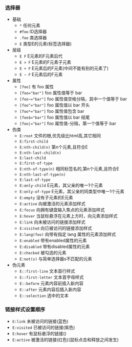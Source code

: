 ### 选择器
- 基础
  - `*` 任何元素
  - `#foo` ID选择器
  - `.foo` 类选择器
  - `E` 类型E的元素(标签选择器)
- 层级
  - `E F` E元素的F元素后代
  - `E > F` E元素的F元素子元素
  - `E + F` E元素后的F元素(中间不能有别的元素了)
  - `E ~ F` E元素后的F元素
- 属性
  - `[foo]` 有 foo 属性
  - `[foo="bar"]` foo 属性值等于 bar
  - `[foo~="bar"]` foo 属性值空格分隔，其中一个值等于 bar
  - `[foo^="bar"]` foo 属性值以 bar 开头
  - `[foo*="bar"]` foo 属性值包含 bar
  - `[foo$="bar"]` foo 属性值以 bar 结尾
  - `[foo|="bar"]` foo 属性值-分隔，第一个值等于 bar
- 伪类
  - `E:root` 文件的根,优先级比html高,其它相同
  - `E:first-child`
  - `E:nth-child(n)` 第n个元素,且符合E
  - `E:nth-last-child(n)`
  - `E:last-child`
  - `E:first-of-type`
  - `E:nth-of-type(n)` 相同标签名的,第n个元素,且符合E
  - `E:nth-last-of-type(n)`
  - `E:last-of-type`
  - `E:only-child` E元素，其父亲的唯一1个元素
  - `E:only-of-type` E元素，其父亲的同类型中唯一1个元素
  - `E:empty` 没有子元素的E元素
  - `E:active`	向被激活的元素添加样式
  - `E:focus`	向拥有键盘输入焦点的元素添加样式
  - `E:hover`	当鼠标悬浮在元素上方时，向元素添加样式
  - `E:link`	向未被访问的链接添加样式
  - `E:visited`	向已被访问的链接添加样式
  - `E:lang(foo)`	向带有指定 lang 属性的元素添加样式
  - `E:enabled`	带有enabled属性的元素
  - `E:disabled` 带有disabled属性的元素
  - `E:checked` 被勾选的元素
  - `E:not(s)` 与简单选择器s不匹配的元素
- 伪元素
  - `E::first-line` 文本首行样式
  - `E::first-letter` 文本首字母样式
  - `E::before` 元素内容前插入新内容
  - `E::after` 元素内容后插入新内容
  - `E::selection` 选中的文本

### 链接样式设置顺序
- `E:link` 未被访问的链接(蓝色)
- `E:visited`	已被访问的链接(紫色)
- `E:hover`	有鼠标悬浮的链接()
- `E:active` 被激活的链接(红色)(鼠标点击和释放之间发生)
